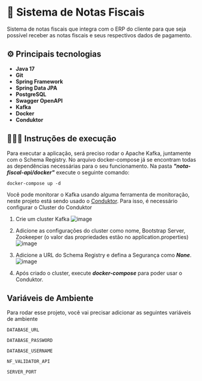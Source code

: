# 📝 Sistema de Notas Fiscais

Sistema de notas fiscais que integra com o ERP do cliente para que seja possível receber as notas fiscais e seus respectivos dados de pagamento.

## ⚙️ Principais tecnologias
- **Java 17**
- **Git**
- **Spring Framework**
- **Spring Data JPA**
- **PostgreSQL**
- **Swagger OpenAPI**
- **Kafka**
- **Docker**
- **Conduktor**

## 👨🏻‍🏫 Instruções de execução
Para executar a aplicação, será preciso rodar o Apache Kafka, juntamente com o Schema Registry. No arquivo docker-compose já se encontram todas as dependências necessárias para o seu funcionamento.
Na pasta ***"nota-fiscal-api/docker"*** execute o seguinte comando:
```
docker-compose up -d 
```

Você pode monitorar o Kafka usando alguma ferramenta de monitoração, neste projeto está sendo usado o [Conduktor](https://www.conduktor.io/).
Para isso, é necessário configurar o Cluster do Conduktor

1. Crie um cluster Kafka
   ![image](https://github.com/brunoabneves/nota-fiscal-api/assets/29290457/19734a32-21cc-4c87-9df6-085282074192)
   
2. Adicione as configurações do cluster como nome, Bootstrap Server, Zookeeper (o valor das propriedades estão no application.properties)
   ![image](https://github.com/brunoabneves/nota-fiscal-api/assets/29290457/1db2ede8-3f1a-4eda-82b9-065913dbb7e7)
   
3. Adicione a URL do Schema Registry e defina a Segurança como ***None***.
   ![image](https://github.com/brunoabneves/nota-fiscal-api/assets/29290457/e3d26a8a-e910-4591-9125-277125708fcb)

4. Após criado o cluster, execute ***docker-compose*** para poder usar o Conduktor.

## Variáveis de Ambiente

Para rodar esse projeto, você vai precisar adicionar as seguintes variáveis de ambiente

`DATABASE_URL`

`DATABASE_PASSWORD`

`DATABASE_USERNAME`

`NF_VALIDATOR_API`

`SERVER_PORT`


